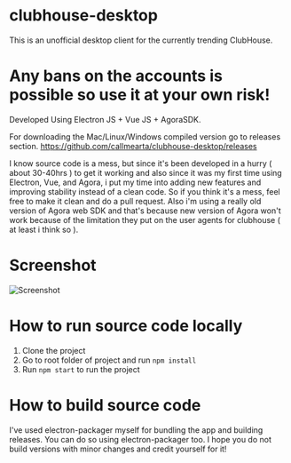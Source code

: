 # clubhouse-desktop

This is an unofficial desktop client for the currently trending ClubHouse.

# Any bans on the accounts is possible so use it at your own risk!

Developed Using Electron JS + Vue JS + AgoraSDK.

For downloading the Mac/Linux/Windows compiled version go to releases section.
https://github.com/callmearta/clubhouse-desktop/releases

I know source code is a mess, but since it's been developed in a hurry ( about 30-40hrs ) to get it working and also since it was my first time using Electron, Vue, and Agora, i put my time into adding new features and improving stability instead of a clean code. So if you think it's a mess, feel free to make it clean and do a pull request.
Also i'm using a really old version of Agora web SDK and that's because new version of Agora won't work because of the limitation they put on the user agents for clubhouse ( at least i think so ).


# Screenshot

![Screenshot](https://github.com/callmearta/clubhouse-desktop/blob/main/Screen%20Shot%202021-03-14%20at%2018.01.56.png?raw=true)


# How to run source code locally
1. Clone the project
2. Go to root folder of project and run `npm install`
3. Run `npm start` to run the project

# How to build source code
I've used electron-packager myself for bundling the app and building releases. You can do so using electron-packager too. I hope you do not build versions with minor changes and credit yourself for it!
